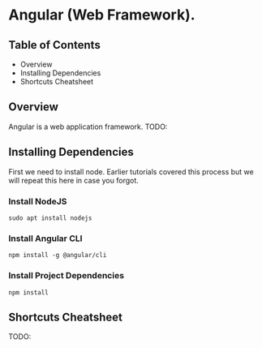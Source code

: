 

# Angular (Web Framework).

## Table of Contents
 - Overview
 - Installing Dependencies
 - Shortcuts Cheatsheet


## Overview
Angular is a web application framework.
TODO:

## Installing Dependencies
First we need to install node. Earlier tutorials covered this process but we will repeat this here in case you forgot.

### Install NodeJS
```console
sudo apt install nodejs
```

### Install Angular CLI
```console
npm install -g @angular/cli
```

### Install Project Dependencies
```console
npm install
```

## Shortcuts Cheatsheet
TODO:
